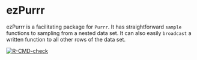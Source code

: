 # ezPurrr
ezPurrr is a facilitating package for `Purrr`. It has straightforward `sample` functions to sampling from a nested data set. It can also easily `broadcast` a written function to all other rows of the data set. 

<!-- badges: start -->
[![R-CMD-check](https://github.com/wanjiag/ezPurrr/workflows/R-CMD-check/badge.svg)](https://github.com/wanjiag/ezPurrr/actions)
<!-- badges: end -->
